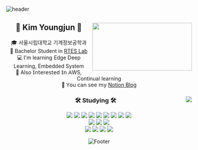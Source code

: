 ![header](https://capsule-render.vercel.app/api?type=waving&color=49B484&height=250&section=header&text=Hi!%20Welcome!&fontSize=60&fontColor=FFFFFF)
<div align="center">
  

<img align='right' src="https://mazassumnida.wtf/api/v2/generate_badge?boj=youngjr0527" width="270" height="130">
  
## 👋 Kim Youngjun 👋 

  🎓 서울시립대학교 기계정보공학과
    <br>
  🏫 Bachelor Student in [RTES Lab](https://sites.google.com/view/rteslab/home?authuser=0)   
  💻 I'm learning Edge Deep Learning, Embedded System <br>
  💭 Also 𝖨𝗇𝗍𝖾𝗋𝖾𝗌𝗍𝖾𝖽 𝖨𝗇 𝖠WS, Continual learning<br>
  📝 𝖸𝗈𝗎 𝖼𝖺𝗇 𝗌𝖾𝖾 𝗆𝗒 [Notion Blog](https://www.notion.so/Note-5c1f9df962424d219a0385913e7bc8d5)
  <br>
 
</div>

<div align="center">

  <img align="right" src="https://github-readme-stats.vercel.app/api/top-langs/?username=youngjr0527&layout=compact&hide=javascript,css,scss&theme=dracula&langs_count=8"/>
  
  ### 🛠 Studying 🛠
   <img src="https://img.shields.io/badge/Python-3776AB?style=flat&logo=python&logoColor=white"/>
  <img src="https://img.shields.io/badge/C-00599C?style=flat&logo=c%2B%2B&logoColor=white"/>
  <img src="https://img.shields.io/badge/C++-5A29E4?style=flat&logo=c%2B%2B&logoColor=white"/>
  <img src="https://img.shields.io/badge/Git-F05032?style=flat&logo=git&logoColor=white"/>
  <img src="https://img.shields.io/badge/Linux-FF9900?style=flat-square&logo=Linux&logoColor=white"/>
  <img src="https://img.shields.io/badge/Raspberry Pi-A22846?style=flat-square&logo=Raspberry Pi&logoColor=white"/>
  <img src="https://img.shields.io/badge/Arduino-00979D?style=flat-square&logo=Arduino&logoColor=white"/>
  <img src="https://img.shields.io/badge/MySQL-4479A1?style=flat&logo=mysql&logoColor=white"/>
 <img src="https://img.shields.io/badge/-Flask-000000?style=flat-square&logo=Flask"/> 
<br> <img src="https://img.shields.io/badge/Firebase-FFCA28?style=flat-square&logo=Firebase&logoColor=white"/>
  <img src="https://img.shields.io/badge/Amazon AWS-232F3E?style=flat-square&logo=Amazon AWS&logoColor=white"/>  <img src="https://img.shields.io/badge/Docker-2496ED?style=flat-square&logo=Docker&logoColor=white"/> 
  <br>  <img src="https://img.shields.io/badge/PyTorch-EE4C2C?style=flat-square&logo=PyTorch&logoColor=white"/> <img src="https://img.shields.io/badge/TensorFlow-FF6F00?style=flat-square&logo=TensorFlow&logoColor=white"/>
  <img src="https://img.shields.io/badge/OpenCV-5C3EE8?style=flat-square&logo=OpenCV&logoColor=white"/>
  <img src="https://img.shields.io/badge/FIWARE-00B4E6?style=flat-square&logo=FIWARE&logoColor=white"/>

 ![Footer](https://capsule-render.vercel.app/api?type=waving&color=49B484&height=200&section=footer)
</div>
